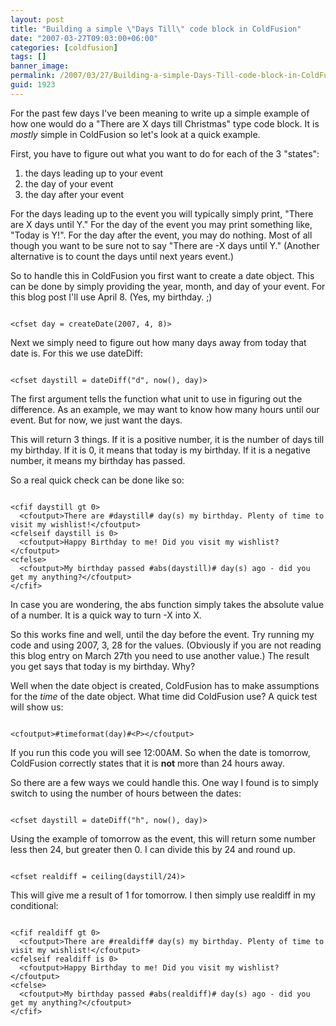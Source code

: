 ```yaml
---
layout: post
title: "Building a simple \"Days Till\" code block in ColdFusion"
date: "2007-03-27T09:03:00+06:00"
categories: [coldfusion]
tags: []
banner_image: 
permalink: /2007/03/27/Building-a-simple-Days-Till-code-block-in-ColdFusion
guid: 1923
---
```


For the past few days I've been meaning to write up a simple example of how one would do a "There are X days till Christmas" type code block. It is <i>mostly</i> simple in ColdFusion so let's look at a quick example.
<!--more-->
First, you have to figure out what you want to do for each of the 3 "states":

<ol>
<li>the days leading up to your event
<li>the day of your event
<li>the day after your event
</ol>

For the days leading up to the event you will typically simply print, "There are X days until Y." For the day of the event you may print something like, "Today is Y!". For the day after the event, you may do nothing. Most of all though you want to be sure not to say "There are -X days until Y." (Another alternative is to count the days until next years event.)

So to handle this in ColdFusion you first want to create a date object. This can be done by simply providing the year, month, and day of your event. For this blog post I'll use April 8. (Yes, my birthday. ;)

<code>
&lt;cfset day = createDate(2007, 4, 8)&gt;
</code>

Next we simply need to figure out how many days away from today that date is. For this we use dateDiff:

<code>
&lt;cfset daystill = dateDiff("d", now(), day)&gt;
</code>

The first argument tells the function what unit to use in figuring out the difference. As an example, we may want to know how many hours until our event. But for now, we just want the days.

This will return 3 things. If it is a positive number, it is the number of days till my birthday. If it is 0, it means that today is my birthday. If it is a negative number, it means my birthday has passed. 

So a real quick check can be done like so:

<code>
&lt;cfif daystill gt 0&gt;
  &lt;cfoutput&gt;There are #daystill# day(s) my birthday. Plenty of time to visit my wishlist!&lt;/cfoutput&gt;
&lt;cfelseif daystill is 0&gt;
  &lt;cfoutput&gt;Happy Birthday to me! Did you visit my wishlist?&lt;/cfoutput&gt;
&lt;cfelse&gt;
  &lt;cfoutput&gt;My birthday passed #abs(daystill)# day(s) ago - did you get my anything?&lt;/cfoutput&gt;
&lt;/cfif&gt;
</code>

In case you are wondering, the abs function simply takes the absolute value of a number. It is a quick way to turn -X into X.

So this works fine and well, until the day before the event. Try running my code and using 2007, 3, 28 for the values. (Obviously if you are not reading this blog entry on March 27th you need to use another value.) The result you get says that today is my birthday. Why?

Well when the date object is created, ColdFusion has to make assumptions for the <i>time</i> of the date object. What time did ColdFusion use? A quick test will show us:

<code>
&lt;cfoutput&gt;#timeformat(day)#&lt;P&gt;&lt;/cfoutput&gt;
</code>

If you run this code you will see 12:00AM. So when the date is tomorrow, ColdFusion correctly states that it is <b>not</b> more than 24 hours away. 

So there are a few ways we could handle this. One way I found is to simply switch to using the number of hours between the dates:

<code>
&lt;cfset daystill = dateDiff("h", now(), day)&gt;
</code>

Using the example of tomorrow as the event, this will return some number less then 24, but greater then 0. I can divide this by 24 and round up.

<code>
&lt;cfset realdiff = ceiling(daystill/24)&gt;
</code>

This will give me a result of 1 for tomorrow. I then simply use realdiff in my conditional:

<code>
&lt;cfif realdiff gt 0&gt;
  &lt;cfoutput&gt;There are #realdiff# day(s) my birthday. Plenty of time to visit my wishlist!&lt;/cfoutput&gt;
&lt;cfelseif realdiff is 0&gt;
  &lt;cfoutput&gt;Happy Birthday to me! Did you visit my wishlist?&lt;/cfoutput&gt;
&lt;cfelse&gt;
  &lt;cfoutput&gt;My birthday passed #abs(realdiff)# day(s) ago - did you get my anything?&lt;/cfoutput&gt;
&lt;/cfif&gt;
</code>